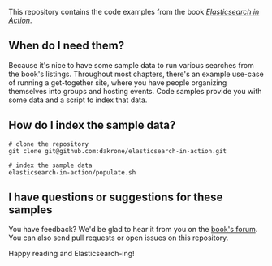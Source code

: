 This repository contains the code examples from the book [*Elasticsearch in Action*][2].

When do I need them?
--------------------

Because it's nice to have some sample data to run various searches from the book's listings. Throughout most chapters, there's an example use-case of running a get-together site, where you have people organizing themselves into groups and hosting events. Code samples provide you with some data and a script to index that data.

How do I index the sample data?
-------------------------------

    # clone the repository
    git clone git@github.com:dakrone/elasticsearch-in-action.git

    # index the sample data
    elasticsearch-in-action/populate.sh

I have questions or suggestions for these samples
-------------------------------------------------

You have feedback? We'd be glad to hear it from you on the [book's forum][1]. You can also send pull requests or open issues on this repository.

Happy reading and Elasticsearch-ing!

  [1]: http://www.manning-sandbox.com/forum.jspa?forumID=871
  [2]: http://manning.com/hinman
